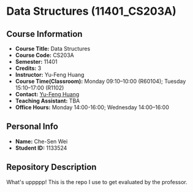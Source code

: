 # Data Structures (11401_CS203A)
## Course Information
- **Course Title:** Data Structures  
- **Course Code:** CS203A  
- **Semester:** 11401  
- **Credits:** 3  
- **Instructor:** Yu-Feng Huang  
- **Course Time(Classroom):** Monday 09:10–10:00 (R60104); Tuesday 15:10–17:00 (R1102)  
- **Contact:** [Yu-Feng Huang](mailto:yfhuang@saturn.yzu.edu.tw)  
- **Teaching Assistant:** TBA
- **Office Hours:** Monday 14:00-16:00; Wednesday 14:00–16:00

## Personal Info
- **Name:** Che-Sen Wei
- **Student ID:** 1133524

## Repository Description
What's uppppp!
This is the repo I use to get evaluated by the professor.
